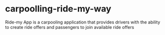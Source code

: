 # carpoolling-ride-my-way
Ride-my App is a carpooling application that provides drivers with the ability to create ride offers  and passengers to join available ride offers